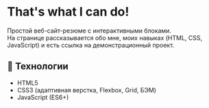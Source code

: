 # That's what I can do!

Простой веб-сайт-резюме с интерактивными блоками.  
На странице рассказывается обо мне, моих навыках (HTML, CSS, JavaScript) и есть ссылка на демонстрационный проект.

## 🚀 Технологии
- HTML5  
- CSS3 (адаптивная верстка, Flexbox, Grid, БЭМ)  
- JavaScript (ES6+)  